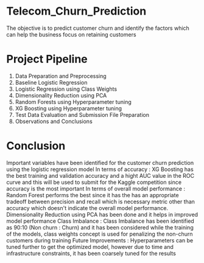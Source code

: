 # Telecom_Churn_Prediction
The objective is to predict customer churn and identify the factors which can help the business focus on retaining customers

# Project Pipeline
1. Data Preparation and Preprocessing
2. Baseline Logistic Regression
3. Logistic Regression using Class Weights
4. Dimensionality Reduction using PCA
5. Random Forests using Hyperparameter tuning
6. XG Boosting using Hyperparameter tuning
7. Test Data Evaluation and Submission File Preparation
8. Observations and Conclusions


# Conclusion
Important variables have been identified for the customer churn prediction using the logistic regression model
In terms of accuracy :
XG Boosting has the best training and validation accuracy and a hight AUC value in the ROC curve and this will be used to submit for the Kaggle competition since accuracy is the most important
In terms of overall model performance :
Random Forest performs the best since it has the has an appropriate tradeoff between precision and recall which is necessary metric other than accuracy which doesn't indicate the overall model performance.
Dimensionality Reduction using PCA has been done and it helps in improved model performance
Class Imbalance :
Class Imbalance has been identified as 90:10 (Non churn : Churn) and it has been considered while the training of the models, class weights concept is used for penalizing the non-churn customers during training
Future Improvements : Hyperparameters can be tuned further to get the optimized model, however due to time and infrastructure constraints, it has been coarsely tuned for the results
